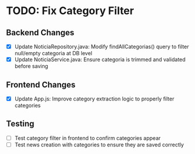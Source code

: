 # TODO: Fix Category Filter

## Backend Changes
- [x] Update NoticiaRepository.java: Modify findAllCategorias() query to filter null/empty categoria at DB level
- [x] Update NoticiaService.java: Ensure categoria is trimmed and validated before saving

## Frontend Changes
- [x] Update App.js: Improve category extraction logic to properly filter categories

## Testing
- [ ] Test category filter in frontend to confirm categories appear
- [ ] Test news creation with categories to ensure they are saved correctly
